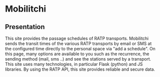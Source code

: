 # Mobilitchi

## Presentation

This site provides the passage schedules of RATP transports.
Mobilitchi sends the transit times of the various RATP transports by email or SMS at the configured time directly to the personal space via "add a schedule".
On this page, many options are available to you such as the recurrence, the sending method (mail, sms ..) and see the stations served by a transport. This site uses many technologies, in particular Flask (python) and JS libraries.
By using the RATP API, this site provides reliable and secure data.



